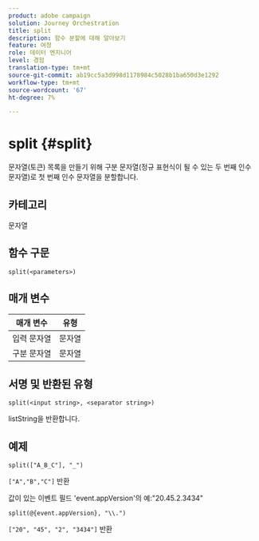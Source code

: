 ```yaml
---
product: adobe campaign
solution: Journey Orchestration
title: split
description: 함수 분할에 대해 알아보기
feature: 여정
role: 데이터 엔지니어
level: 경험
translation-type: tm+mt
source-git-commit: ab19cc5a3d998d1178984c5028b1ba650d3e1292
workflow-type: tm+mt
source-wordcount: '67'
ht-degree: 7%

---
```



# split {#split}

문자열(토큰) 목록을 만들기 위해 구분 문자열(정규 표현식이 될 수 있는 두 번째 인수 문자열)로 첫 번째 인수 문자열을 분할합니다.

## 카테고리

문자열

## 함수 구문

`split(<parameters>)`

## 매개 변수

| 매개 변수 | 유형 |
|-----------|------------------|
| 입력 문자열 | 문자열 |
| 구분 문자열 | 문자열 |

## 서명 및 반환된 유형

`split(<input string>, <separator string>)`

listString을 반환합니다.

## 예제

`split(["A_B_C"], "_")`

`["A","B","C"]` 반환

값이 있는 이벤트 필드 &#39;event.appVersion&#39;의 예:&quot;20.45.2.3434&quot;

`split(@{event.appVersion}, "\\.")`

`["20", "45", "2", "3434"]` 반환
